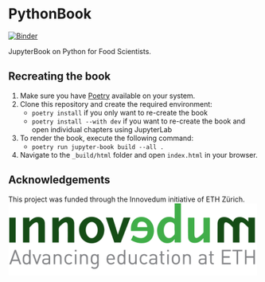 # PythonBook
[![Binder](https://binder.let.ethz.ch/badge_logo.svg)](https://binder.let.ethz.ch/v2/gh/bokulich-lab/PythonBook/main?labpath=chapters)

JupyterBook on Python for Food Scientists.

## Recreating the book
1. Make sure you have [Poetry](https://python-poetry.org/) available on your system.
2. Clone this repository and create the required environment:
	* `poetry install` if you only want to re-create the book
    * `poetry install --with dev` if you want to re-create the book and open individual chapters using JupyterLab
3. To render the book, execute the following command:
	* `poetry run jupyter-book build --all .`
4. Navigate to the `_build/html` folder and open `index.html` in your browser.

## Acknowledgements
This project was funded through the Innovedum initiative of ETH Zürich.
[<img src="images/innovedum_logo.png" width="500">](https://ethz.ch/en/the-eth-zurich/education/innovedum.html)
